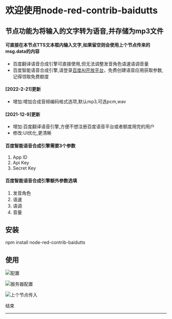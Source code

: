 # 欢迎使用node-red-contrib-baidutts


## 节点功能为将输入的文字转为语音,并存储为mp3文件
#### 可直接在本节点TTS文本框内输入文字,如果留空则会使用上个节点传来的msg.data的内容

- 百度翻译语音合成引擎可直接使用,但无法调整发音角色语速语调音量
- 百度智能语音合成引擎,请登录[百度AI开放平台](https://ai.baidu.com/tech/speech)，免费创建语音应用获取参数,记得领取免费额度

#### [2022-2-21]更新
- 增加:增加合成音频编码格式选项,默认mp3,可选pcm,wav


#### [2021-12-9]更新
- 增加:百度翻译语音引擎,方便不想注册百度语音平台或者额度用完的用户
- 修改:UI优化,更清晰

#### 百度智能语音合成引擎需要3个参数
1. App ID
2. Api Key
3. Secret Key


#### 百度智能语音合成引擎额外参数选填
1. 发音角色
2. 语速
3. 语调
4. 音量




## 安装
npm install node-red-contrib-baidutts

## 使用

![配置](https://cdn.jsdelivr.net/gh/iso-lib/image@main/dede.4ncmuahuxv20.png)

![服务器配置](https://cdn.jsdelivr.net/gh/iso-lib/image@main/dede.19eojodbsfm.png)

![上个节点传入](https://cdn.jsdelivr.net/gh/iso-lib/image@main/dede.6z7n0jz340k0.png)


结束
****